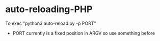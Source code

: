# auto-reloading-PHP
To exec "python3 auto-reload.py -p PORT"
  - PORT currently is a fixed position in ARGV so use something before